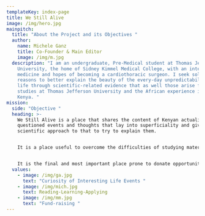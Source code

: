 ```yaml
---
templateKey: index-page
title: We Still Alive
image: /img/hero.jpg
mainpitch:
  title: "About the Project and its Objectives "
  author:
    name: Michele Ganz
    title: Co-Founder & Main Editor
    image: /img/m.jpg
  description: "I am an undergraduate, Pre-Medical student at Thomas Jefferson
    University, the home of Sidney Kimmel Medical College, with an interest in
    medicine and hopes of becoming a cardiothoracic surgeon. I seek solid
    reasons to better explain the beauty of the every-day unpredictability of
    life through scientific-related evidence that as well those arise from the
    studies at Thomas Jefferson University and the African experience in Kikuyu,
    Kenya. "
mission:
  side: "Objective "
  heading: >-
    We Still Alive is a place that shares the content of Kenyan actuality of
    questioned events and thoughts that lay into superficiality and gives a
    scientific approach to that to try to explain them. 


    It is a place useful to overcome the difficulties of studying material not yet enjoyed at the university level. 


    It is the final and most important place prone to donate opportunities never had before to persons most in need in Kenya. 
  values:
    - image: /img/ga.jpg
      text: "Curiosity of Interesting Life Events "
    - image: /img/mich.jpg
      text: Reading-Learning-Applying
    - image: /img/mm.jpg
      text: "Fund-raising "
---
```

